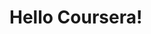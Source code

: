 
<html>
<head>
	<title>Hello Coursera!</title>
</head>
<body>
<h1>Hello Coursera!</h1>
</body>
</html>